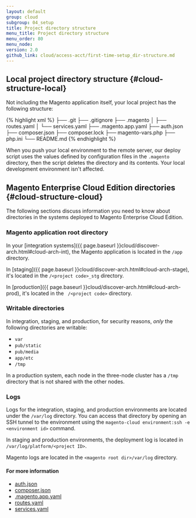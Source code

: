 ```yaml
---
layout: default
group: cloud
subgroup: 04_setup
title: Project directory structure
menu_title: Project directory structure
menu_order: 80
menu_node: 
version: 2.0
github_link: cloud/access-acct/first-time-setup_dir-structure.md
---
```


## Local project directory structure {#cloud-structure-local}
Not including the Magento application itself, your local project has the following structure:

{% highlight xml %}
├── .git
├── .gitignore
├── .magento
│   ├── routes.yaml
│   └── services.yaml
├── .magento.app.yaml
├── auth.json
├── composer.json
├── composer.lock
├── magento-vars.php
├── php.ini
└── README.md
{% endhighlight %}

<div class="bs-callout bs-callout-info" id="info">
  <p>When you push your local environment to the remote server, our deploy script uses the values defined by configuration files in the <code>.magento</code> directory, then the script deletes the directory and its contents. Your local development environment isn't affected.</p>
</div>

## Magento Enterprise Cloud Edition directories {#cloud-structure-cloud} 
The following sections discuss information you need to know about directories in the systems deployed to Magento Enterprise Cloud Edition.

### Magento application root directory
In your [integration systems]({{ page.baseurl }}cloud/discover-arch.html#cloud-arch-int), the Magento application is located in the `/app` directory.

In [staging]({{ page.baseurl }}cloud/discover-arch.html#cloud-arch-stage), it's located in the `/<project code>_stg` directory.

In [production]({{ page.baseurl }}cloud/discover-arch.html#cloud-arch-prod), it's located in the ` /<project code>` directory.

### Writable directories
In integration, staging, and production, for security reasons, *only* the following directories are writable:

*	`var`
*	`pub/static`
*	`pub/media`
*	`app/etc`
*	`/tmp`

<div class="bs-callout bs-callout-info" id="info">
  <p>In a production system, each node in the three-node cluster has a <code>/tmp</code> directory that is not shared with the other nodes.</p>
</div>

### Logs
Logs for the integration, staging, and production environments are located under the `/var/log` directory. You can access that directory by opening an SSH tunnel to the environment using the `magento-cloud environment:ssh -e <environment id>` command.

In staging and production environments, the deployment log is located in `/var/log/platform/<project ID>`.

Magento logs are located in the `<magento root dir>/var/log` directory.

#### For more information

*	[auth.json]({{page.baseurl}}cloud/access-acct/first-time-setup_template.html)
*	[composer.json]()
*	[.magento.app.yaml]({{page.baseurl}}cloud/project/project-conf-files_magento-app.html)
*	[routes.yaml]({{page.baseurl}}cloud/project/project-conf-files_routes.html)
*	[services.yaml]({{page.baseurl}}cloud/project/project-conf-files_services.html)
